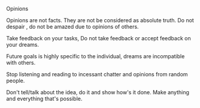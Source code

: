 Opinions

Opinions are not facts.
They are not be considered as absolute truth. 
Do not despair , do not be amazed due to opinions of others. 

Take feedback on your tasks, 
Do not take feedback or accept feedback on your dreams.

Future goals is highly specific to the individual,  dreams are incompatible with others. 

Stop listening and reading to incessant chatter and opinions from random people.

Don't tell/talk about the idea,  do it and show how's it done.
Make anything and everything that's possible. 